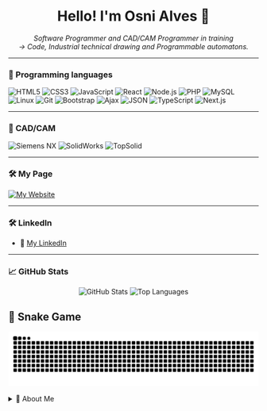 <h1 align="center">Hello! I'm Osni Alves 👋</h1>

<p align="center">
  <i>Software Programmer and CAD/CAM Programmer in training</i><br>
  <i> → Code, Industrial technical drawing and Programmable automatons.</i>
</p>

---

### 🚀 Programming languages

![HTML5](https://img.shields.io/badge/HTML5-E34F26?style=flat-square&logo=html5&logoColor=fff)
![CSS3](https://img.shields.io/badge/CSS3-1572B6?style=flat-square&logo=css3&logoColor=fff)
![JavaScript](https://img.shields.io/badge/JavaScript-F7DF1E?style=flat-square&logo=javascript&logoColor=000)
![React](https://img.shields.io/badge/React-20232A?style=flat-square&logo=react&logoColor=61DAFB)
![Node.js](https://img.shields.io/badge/Node.js-43853D?style=flat-square&logo=node.js&logoColor=white)
![PHP](https://img.shields.io/badge/PHP-777BB4?style=flat-square&logo=php&logoColor=white)
![MySQL](https://img.shields.io/badge/MySQL-005C84?style=flat-square&logo=mysql&logoColor=white)
![Linux](https://img.shields.io/badge/Linux-FCC624?style=flat-square&logo=linux&logoColor=black)
![Git](https://img.shields.io/badge/Git-F05032?style=flat-square&logo=git&logoColor=white)
![Bootstrap](https://img.shields.io/badge/Bootstrap-563D7C?style=flat-square&logo=bootstrap&logoColor=white)
![Ajax](https://img.shields.io/badge/AJAX-005A9C?style=flat-square&logo=ajax&logoColor=white)
![JSON](https://img.shields.io/badge/JSON-000000?style=flat-square&logo=json&logoColor=white)
![TypeScript](https://img.shields.io/badge/TypeScript-3178C6?style=flat-square&logo=typescript&logoColor=white)
![Next.js](https://img.shields.io/badge/Next.js-000000?style=flat-square&logo=nextdotjs&logoColor=white)

---

### 🚀 CAD/CAM

![Siemens NX](https://img.shields.io/badge/Siemens%20NX-0078D4?style=flat-square&logo=artstation&logoColor=white)
![SolidWorks](https://img.shields.io/badge/SolidWorks-E2231A?style=flat-square&logo=artstation&logoColor=white)
![TopSolid](https://img.shields.io/badge/TopSolid-FF6F00?style=flat-square&logo=artstation&logoColor=white)

---

### 🛠️ My Page

[![My Website](https://img.shields.io/badge/My%20Website-Visit-4285F4?style=flat-square&logo=googlechrome&logoColor=white)](https://oalvesj.github.io/)

---

### 🛠️ LinkedIn

- 💼 [My LinkedIn](https://www.linkedin.com/in/osni-a-8429b01a6/)

---

### 📈 GitHub Stats

<p align="center">
  <img 
    src="https://github-readme-stats.vercel.app/api?username=oalvesj&show_icons=true&theme=tokyonight" 
    alt="GitHub Stats"
    height="180"
  />
  <img 
    src="https://github-readme-stats.vercel.app/api/top-langs/?username=oalvesj&layout=compact&theme=tokyonight" 
    alt="Top Languages"
    height="180"
  />
</p>

## 🐍 Snake Game

<p align="center">
  <picture>
    <source media="(prefers-color-scheme: dark)" srcset="https://raw.githubusercontent.com/oalvesj/oalvesj/output/github-contribution-grid-snake-dark.svg" />
    <source media="(prefers-color-scheme: light)" srcset="https://raw.githubusercontent.com/oalvesj/oalvesj/output/github-contribution-grid-snake.svg" />
    <img alt="github-snake" src="https://raw.githubusercontent.com/oalvesj/oalvesj/output/github-contribution-grid-snake.svg" />
  </picture>
</p>

<details>
  <summary>🎯 About Me</summary>
  <br>
  
👨‍💻 Passionate about solving real-world problems through technology<br>
🎓 Constantly learning and evolving<br>
💡 Seeking opportunities in web and software development<br>
🙌 I believe in the power of collaboration and open-source code<br>
</details>
